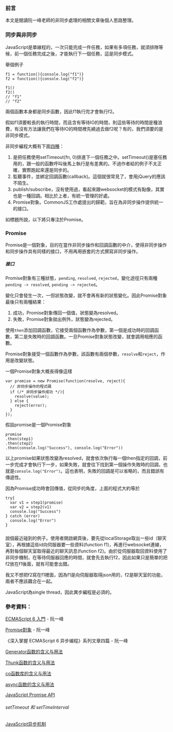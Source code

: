 ### 前言

本文是閱讀阮一峰老師的非同步處理的相關文章後個人思路整理。

### 同步與非同步 

JavaScript是單線程的，一次只能完成一件任務，如果有多項任務，就須排隊等候，前一個任務完成之後，才能執行下一個任務，這是同步模式。

舉個例子

```
f1 = function(){console.log("f1")}
f2 = function(){console.log("f2")}

f1()
f2()
// "f1"
// "f2"
```
兩個函數本身都是同步函數，因此f1執行完才會執行f2。

假如f1須要較長的執行時間，而且含有等待IO的時間，則這些等待的時間是種浪費，有沒有方法讓我們在等待IO的時間裡先繞過去做f2呢？有的，我們須要的是非同步模式。

非同步編程大概有下面[四種](http://www.ruanyifeng.com/blog/2012/12/asynchronous%EF%BC%BFjavascript.html)：

1. 是把任務使用setTimeout(fn, 0)排進下一個任務之中。setTimeout()是塞任務用的，跟一般的函數呼叫後馬上執行是有差異的。不過作者給的例子不太正確，實際跑起來還是同步的。
2. 監聽事件，並綁定回調函數(callback)。這個就很常見了，會用jQuery的應該不陌生。
3. publish/subscribe，沒有使用過，看起來跟websocket的模式有點像，其實也是一種回調。相比於上者，有統一管理的好處。
4. Promise對象。CommonJS工作處提出的歸範，旨在為非同步操作提供統一的接口。

如標題所說，以下將只專注於Promise。

### Promise

Promise是一個對象，目的在當作非同步操作和回調函數的中介，使得非同步操作和同步操作具有同樣的接口，不用再用嵌套的方式撰寫非同步操作。

##### 接口

Promise對象有三種狀態，`pending`, `resolved`, `rejected`，變化途徑只有兩種`pending -> resolved`, `pending -> rejected`。

變化只會發生一次，一但狀態改變，就不會再有新的狀態變化。因此Promise對象最後只有兩種結果：

1. 成功，Promise對象傳回一個值，狀態變為resolved。
2. 失敗，Promise對象拋出例外，狀態變為rejected。

使用`then`添加回調函數，它接受兩個函數作為參數，第一個是成功時的回調函數，第二是失敗時的回調函數。一旦Promise對象狀態改變，就會調用相應的函數。

Promise對象接受一個函數作為參數，該函數有兩個參數，`resolve`和`reject`，作用是改變狀態。

一個Promise對象大概長得像這樣

```
var promise = new Promise(function(resolve, reject){
  // 非同步操作的程式碼
  if (/* 非同步操作成功 */){
    resolve(value); 
  } else {
    reject(error); 
  }
});
```

假設promise是一個Promise對象

```
promise
.then(step1)
.then(step2)
.then(console.log("Success"), console.log("Error"))
```

以上promise如果狀態改變為resolved，就會依次執行每一個then指定的回調，前一步完成才會執行下一步，如果失敗，就會往下找到第一個操作失敗時的回調，也就是`console.log("Error")`。這也表明，失敗的回調是可以省略的，而且錯誤有傳遞性。

因為Promise成功時會回傳值，從同步的角度，上面的程式大約等於

```
try{
  var v1 = step1(promise)
  var v2 = step2(v1)
  console.log("Success")
} catch (error)
  console.log("Error")
}
```


### 


說個最近碰到的例子。使用者開啟網頁後，要先從localStorage取出一些id（聊天室），再根據這些id向伺服器要一些資料(function f1)，再進行websocket連線，再對每個聊天室取得最近的聊天訊息(function f2)。由於從伺服器取回資料使用了非同步機制，在等待伺服器回應的時間，就會先去執行f2，因此如果只是簡單的把f2放在f1後面，就有可能會出錯。


我又不想把f2寫在f1裡面，因為f1是向伺服器取得json用的，f2是聊天室的功能，兩者不應該藕合在一起。









JavaScript為single thread，因此異步編程是必須的。




### 參考資料：

[ECMAScript 6 入門](http://es6.ruanyifeng.com/) -  阮一峰

[Promise對象](http://javascript.ruanyifeng.com/advanced/promise.html) - 阮一峰

《深入掌握 ECMAScript 6 异步编程》系列文章四篇 - 阮一峰

[Generator函数的含义与用法](http://www.ruanyifeng.com/blog/2015/04/generator.html)

[Thunk函数的含义与用法](http://www.ruanyifeng.com/blog/2015/05/thunk.html)

[co函数库的含义与用法](http://www.ruanyifeng.com/blog/2015/05/co.html)

[async函数的含义与用法](http://www.ruanyifeng.com/blog/2015/05/async.html)

[JavaScript Promise API](https://segmentfault.com/a/1190000004476610)


###### setTimeout 和 setTimeInterval

[JavaScript异步机制](http://www.cnblogs.com/zhaodongyu/p/3922961.html)

